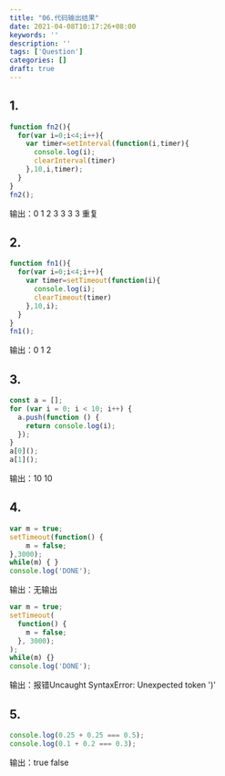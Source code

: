 ```yaml
---
title: "06.代码输出结果"
date: 2021-04-08T10:17:26+08:00
keywords: ''
description: ''
tags: ['Question']
categories: []
draft: true
---
```


## 1. 

```javascript
function fn2(){
  for(var i=0;i<4;i++){
    var timer=setInterval(function(i,timer){
      console.log(i);
      clearInterval(timer)
    },10,i,timer);
  }
}
fn2();
```

输出：0 1 2 3 3 3 3 重复

## 2. 

```javascript
function fn1(){
  for(var i=0;i<4;i++){
    var timer=setTimeout(function(i){
      console.log(i);
      clearTimeout(timer)
    },10,i);
  }
}
fn1();
```

输出：0 1 2 

## 3. 

```javascript
const a = [];
for (var i = 0; i < 10; i++) {
  a.push(function () {
    return console.log(i);
  });
}
a[0]();
a[1]();
```

输出：10 10 

## 4. 

```javascript
var m = true;
setTimeout(function() {
    m = false;
},3000);
while(m) { }
console.log('DONE');
```

输出：无输出

```javascript
var m = true;
setTimeout(
  function() {
    m = false;
  }, 3000);
);
while(m) {}
console.log('DONE');
```

输出：报错Uncaught SyntaxError: Unexpected token ')'

## 5. 

```javascript
console.log(0.25 + 0.25 === 0.5);
console.log(0.1 + 0.2 === 0.3);
```

输出：true false
